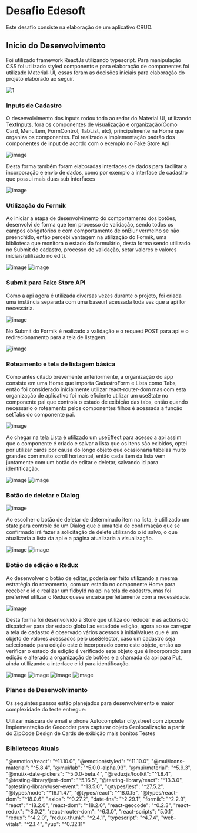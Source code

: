 # Desafio Edesoft

Este desafio consiste na elaboração de um aplicativo CRUD.

## Início do Desenvolvimento 

Foi utilizado framework ReactJs utilizando typescript. Para manipulação CSS foi utilizado styled components e 
para elaboração de componentes foi utilizado Material-UI, essas foram as decisões iniciais para elaboração do projeto elaborado ao seguir.

![1](https://user-images.githubusercontent.com/28552417/186843453-ea29d27f-6573-41e6-85b0-07cd74a5ff47.PNG)

### Inputs de Cadastro

O desenvolvimento dos inputs rodou todo ao redor do Material UI, utilizando TextInputs, fora os componentes de visualização 
e organização(Como Card, MenuItem, FormControl, TabList, etc), principalmente na Home que organiza os componentes. Foi realizado a implementação padrão dos componentes de input de acordo com o exemplo no Fake Store Api

![image](https://user-images.githubusercontent.com/28552417/186844584-fbb9c2b5-88da-4e59-a9a3-4023b41d4826.png)

Desta forma também foram elaboradas interfaces de dados para facilitar a incorporação e envio de dados, como por exemplo a interface de cadastro que possui
mais duas sub interfaces

![image](https://user-images.githubusercontent.com/28552417/186844900-18dbada1-0454-4019-8b62-4cedb826abfa.png)

### Utilização do Formik

Ao iniciar a etapa de desenvolvimento do comportamento dos botões, desenvolvi de forma que tem processo de validação, sendo todos os campos obrigatórios e com comportamento de onBlur vermelho se não preenchido, então percebi vantagem na utilização do Formik, uma biblioteca que monitora o estado do formulário,
desta forma sendo utilizado no Submit do cadastro, processo de validação, setar valores e valores iniciais(utilizado no edit).


![image](https://user-images.githubusercontent.com/28552417/186845811-dda46e68-4a92-4329-a21c-db3c0e3e3c6d.png)
![image](https://user-images.githubusercontent.com/28552417/186845904-bae7e5af-4417-4ffe-8b01-0dd6d92b0edf.png)



### Submit para Fake Store API

Como a api agora é utilizada diversas vezes durante o projeto, foi criada uma instância separada com uma baseurl acessada toda vez que a api for necessária. 

![image](https://user-images.githubusercontent.com/28552417/186846101-7e7c32eb-37c6-49ed-b3ad-16e3e9e8c9b7.png)

No Submit do Formik é realizado a validação e o request POST para api e o redirecionamento para a tela de listagem.

![image](https://user-images.githubusercontent.com/28552417/186846374-b6b7df1a-489a-43bf-a21b-c1fe20a05be5.png)


### Roteamento e tela de listagem básica

Como antes citado brevemente anteriormente, a organização do app consiste em uma Home que importa CadastroForm e Lista como Tabs, então foi considerado inicialmente
utilizar react-router-dom mas com esta organização de aplicativo foi mais eficiente utilizar um useState no componente pai que controla o estado de exibição das tabs, então quando necessário o roteamento pelos componentes filhos é acessada a função setTabs do componente pai.

![image](https://user-images.githubusercontent.com/28552417/186846610-65e03cd5-6e75-4f48-956c-1a6b61a8b115.png)

Ao chegar na tela Lista é utilizado um useEffect para acesso a api assim que o componente é criado e salvar a lista que os itens são exibidos, optei por utilizar
cards por causa do longo objeto que ocasionaria tabelas muito grandes com muito scroll horizontal, então cada item da lista vem
juntamente com um botão de editar e deletar, salvando id para identificação.

![image](https://user-images.githubusercontent.com/28552417/186846963-00bfdd8f-ac88-475d-8629-603b16d9deb2.png)
![image](https://user-images.githubusercontent.com/28552417/186847475-7c6f2e79-c14f-4bc8-839e-ab2a6ca7fa58.png)


### Botão de deletar e Dialog

![image](https://user-images.githubusercontent.com/28552417/186847856-7af165ed-7abb-43f7-8100-6cf7a1e4c1d0.png)

Ao escolher o botão de deletar de determinado item na lista, é utillizado um state para controle de um Dialog que é
uma tela de confirmação que se confirmado irá fazer a solicitação de delete utilizando o id salvo, o que atualizaria a
lista da api e a página atualizaria a visualização.

![image](https://user-images.githubusercontent.com/28552417/183973748-2b8bdc95-26c8-4e0f-bfcd-fc44cec60bc7.png)
![image](https://user-images.githubusercontent.com/28552417/183973847-6d685c35-23c4-454c-9a2a-2b7f7a0b1f1e.png)


### Botão de edição e Redux

Ao desenvolver o botão de editar, poderia ser feito utilizando a mesma estratégia do roteamento, com um estado no componente Home para receber o id e 
realizar um fidbyId na api na tela de cadastro, mas foi preferível utilizar o Redux quese encaixa perfeitamente com a necessidade.

![image](https://user-images.githubusercontent.com/28552417/186848327-2e81eb2c-ab3a-4efb-bf60-754af01da0ba.png)

Desta forma foi desenvolvido a Store que utiliza do reducer e as actions do dispatcher para dar estado global ao estadode edição,
agora ao se carregar a tela de cadastro é observado vários acessos à initialValues que é um objeto de valores acessados pelo useSelector,
caso um cadastro seja selecionado para edição este é incorporado como este objeto, então ao verificar o estado de edição é verificado este 
objeto que é incorporado para edição e alterado a organização de botões e a chamada da api para Put, ainda utillizando a interface e id para identificação.

![image](https://user-images.githubusercontent.com/28552417/183974626-b5d95121-d0de-4c00-8676-f2af0e17a382.png)
![image](https://user-images.githubusercontent.com/28552417/183974822-581e9b72-5ddd-4ab1-976f-fd6bd0521b36.png)
![image](https://user-images.githubusercontent.com/28552417/183974751-7a4762c6-e71f-412c-85d3-50d01c381646.png)
![image](https://user-images.githubusercontent.com/28552417/183974548-ef6f522c-de4a-4063-88ea-4a021477c2d1.png)

### Planos de Desenvolvimento

Os seguintes passos estão planejados para desenvolvimento e maior complexidade do teste entregue:

Utilizar máscara de email e phone
Autocompletar city,street com zipcode
Implementação de Geocoder para capturar objeto Geolocalização a partir do ZipCode
Design de Cards de exibição mais bonitos
Testes



### Bibliotecas Atuais

"@emotion/react": "^11.10.0",
    "@emotion/styled": "^11.10.0",
    "@mui/icons-material": "^5.8.4",
    "@mui/lab": "^5.0.0-alpha.93",
    "@mui/material": "^5.9.3",
    "@mui/x-date-pickers": "^5.0.0-beta.4",
    "@reduxjs/toolkit": "^1.8.4",
    "@testing-library/jest-dom": "^5.16.5",
    "@testing-library/react": "^13.3.0",
    "@testing-library/user-event": "^13.5.0",
    "@types/jest": "^27.5.2",
    "@types/node": "^16.11.47",
    "@types/react": "^18.0.15",
    "@types/react-dom": "^18.0.6",
    "axios": "^0.27.2",
    "date-fns": "^2.29.1",
    "formik": "^2.2.9",
    "react": "^18.2.0",
    "react-dom": "^18.2.0",
    "react-geocode": "^0.2.3",
    "react-redux": "^8.0.2",
    "react-router-dom": "^6.3.0",
    "react-scripts": "5.0.1",
    "redux": "^4.2.0",
    "redux-thunk": "^2.4.1",
    "typescript": "^4.7.4",
    "web-vitals": "^2.1.4",
    "yup": "^0.32.11"
